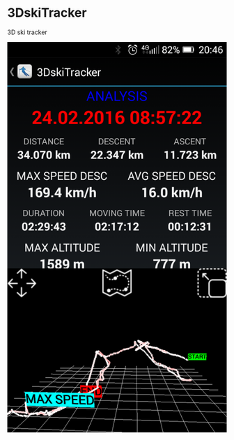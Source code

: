 # 3DskiTracker
3D ski tracker

![](https://github.com/stibla/3DskiTracker/blob/master/Screenshot.png)

